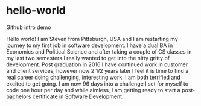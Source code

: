 # hello-world
Github intro demo

Hello world! I am Steven from Pittsburgh, USA and I am restarting my journey to my first job in software development. I have a dual
BA in Economics
and Political Science and after taking a couple of CS classes in my last two semesters I really wanted to get into the nitty gritty 
of development. Post graduation in 2016 I have continued work in customer and client services, however now 2 1/2 years later I feel
it is time to find a real career doing challenging, interesting work. I am both terrified and excited to get going. I am now 96
days into a challenge I set for myself to code one hour per day and while aimless, I am getting ready to start a post-bachelors
certificate in Software Development.

